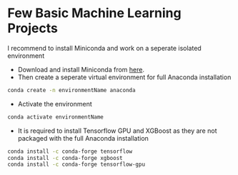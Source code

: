 # Few Basic Machine Learning Projects
I recommend to install Miniconda and work on a seperate isolated environment
- Download and install Miniconda from [here](https://docs.conda.io/en/latest/miniconda.html).
- Then create a seperate virtual environment for full Anaconda installation
```bash
conda create -n environmentName anaconda 
```
- Activate the environment
```bash
conda activate environmentName
```
- It is required to install Tensorflow GPU and XGBoost as they are not packaged with the full Anaconda installation
```bash
conda install -c conda-forge tensorflow
conda install -c conda-forge xgboost
conda install -c conda-forge tensorflow-gpu
```
